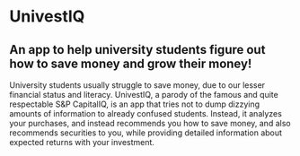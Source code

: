 # UnivestIQ

## An app to help university students figure out how to save money and grow their money!

University students usually struggle to save money, due to our lesser financial status and literacy. UnivestIQ, a parody of the famous and quite respectable S&P CapitalIQ, is an app that tries not to dump dizzying amounts of information to already confused students. Instead, it analyzes your purchases, and instead recommends you how to save money, and also recommends securities to you, while providing detailed information about expected returns with your investment.
